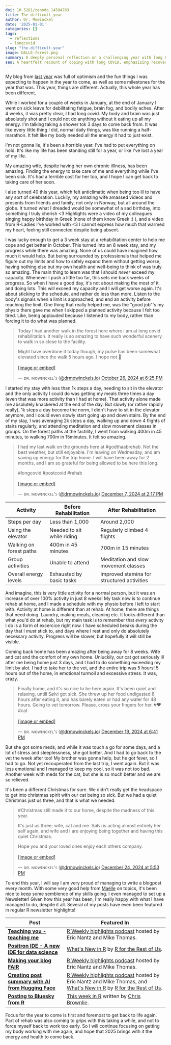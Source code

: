 ```yaml
---
doi: 10.5281/zenodo.14584763
title: The difficult year
author: Dr. Mowinckel
date: '2025-01-01'
categories: []
tags:
  - reflections
  - longcovid
slug: "the-difficult-year"
image: DALLE-forest.png
summary: A deeply personal reflection on a challenging year with long COVID, highlighting the journey through illness, rehab, support from loved ones, and small victories. Despite physical limitations, resilience shines through monthly blog updates, a newsletter, and plans for gradual recovery in the coming year.
seo: A heartfelt recount of coping with long COVID, emphasizing recovery, resilience, and the role of support. Achievements include consistent blogging and community engagement.
---
```


My blog from [last year](/blog/2024/newyear-newblog) was full of optimism and the fun things I was expecting to happen in the year to come, as well as some milestones for the year that was. 
This year, things are different.
Actually, this whole year has been different.

While I worked for a couple of weeks in January, at the end of January I went on sick leave for debilitating fatigue, brain fog, and bodily aches.
After 4 weeks, it was pretty clear, I had long covid. 
My body and brain was just absolutely shot and I could not do anything without it eating up all my energy. 
I'm talking taking a shower tok 3 days to come back from. 
It was like every little thing I did, normal daily things, was like running a half-marathon.
It felt like my body needed all the energy it had to just exist. 

I'm not gonna lie, it's been a horrible year. 
I've had to put everything on hold.
It's like my life has been standing still for a year, or like I've lost a year of my life. 

My amazing wife, despite having her own chronic illlness, has been amazing. 
Finding the energy to take care of me and everything while I've been sick.
It's had a terrible cost for her too, and I hope I can get back to taking care of her soon.

I also turned 40 this year, which felt anticlimatic when being too ill to have any sort of celebration.
Luckily, my amazing wife amassed videos and presents from friends and family, not only in Norway, but all around the globe.
It turned what I dreaded would be somewhat of a sad birthday, into something I truly cherish <3
Highlights were a video of my colleagues singing happy birthday in Greek (none of them know Greek :) ), and a video from R-Ladies I've worked with <3
I cannot express how much that warmed my heart, feeling still connected despite being absent.

I was lucky enough to get a 3 week stay at a rehabilitation center to help me cope and get better in October. 
This turned into an 8 week stay, and my progress while there was amazing.
None of us could have imagined how much it would help.
But being surrounded by professionals that helped me figure out my limits and how to safely expand them without getting worse, having nothing else but my own health and well-being to think of was truly so amazing. 
The main thing to learn was that I should _never_ exceed my capacity.
Whenever I push a little too far, this sets me back weeks of progress.
So when I have a good day, it's not about making the most of it and doing lots.
This will exceed my capacity and I will get worse again.
It's about sticking to the schedule, and rather do less than more.
Listen to the body's signals when a limit is approached, and end an activity before reaching the limit.
One thing that really helped me, was the "good job"'s my physio there gave me when I skipped a planned activity because I felt too tired.
Like, being applauded because I listened to my body, rather than forcing it to do what was planned.

<blockquote class="bluesky-embed" data-bluesky-uri="at://did:plc:sgdhwgqd2ulz4zf5i4n4clnd/app.bsky.feed.post/3l7girpf3ju2h" data-bluesky-cid="bafyreihdmbdpk2wisbmsogbkinattglekmir2sh6wlnc73xmkgtx5lum7u"><p lang="">Today I had another walk in the forest here where i am at long covid rehabilitation. It really is so amazing to have such wonderful scenery to walk in so close to the facility.

Might have overdone it today though, my pulse has been somewhat elevated since the walk 5 hours ago. I hope not 🤞<br><br><a href="https://bsky.app/profile/did:plc:sgdhwgqd2ulz4zf5i4n4clnd/post/3l7girpf3ju2h?ref_src=embed">[image or embed]</a></p>&mdash; ᴅʀ. ᴍᴏᴡɪɴᴄᴋᴇʟ&#x27;ꜱ (<a href="https://bsky.app/profile/did:plc:sgdhwgqd2ulz4zf5i4n4clnd?ref_src=embed">@drmowinckels.io</a>) <a href="https://bsky.app/profile/did:plc:sgdhwgqd2ulz4zf5i4n4clnd/post/3l7girpf3ju2h?ref_src=embed">October 26, 2024 at 6:25 PM</a></blockquote><script async src="https://embed.bsky.app/static/embed.js" charset="utf-8"></script>

I started my stay with less than 1k steps a day, needing to sit in the elevator and the only activity I could do was getting my meals three times a day (even that was more activity than I had at home).
That activity alone made me absolutely knackered at the end of the day.
But slowly (or rather rapidly really), 1k steps a day become the norm, I didn't have to sit in the elevator anymore, and I could even slowly start going up and down stairs.
By the end of my stay, I was averaging 2k steps a day, walking up and down 4 flights of stairs regularly, and attending meditation and slow movement classes in groups. 
On the forest paths at the factility, I went from walking 400m in 45 minutes, to walking 700m in 15minutes.
It felt so amazing.

<blockquote class="bluesky-embed" data-bluesky-uri="at://did:plc:sgdhwgqd2ulz4zf5i4n4clnd/app.bsky.feed.post/3lcpru2e25f2j" data-bluesky-cid="bafyreif5dv2e22yw7u7wqp6rqqjtkrdvr4frtkeaxe6bfmus5jnvi3345y"><p lang="">I had my last walk on the grounds here at #godthaabrehab. Not the best weather, but still enjoyable. I&#x27;m leaving on Wednesday, and am saving up energy for the trip home. I will have been away for 2 months, and I am so grateful for being allowed to be here this long. 

#longcovid #postcovid #rehab<br><br><a href="https://bsky.app/profile/did:plc:sgdhwgqd2ulz4zf5i4n4clnd/post/3lcpru2e25f2j?ref_src=embed">[image or embed]</a></p>&mdash; ᴅʀ. ᴍᴏᴡɪɴᴄᴋᴇʟ&#x27;ꜱ (<a href="https://bsky.app/profile/did:plc:sgdhwgqd2ulz4zf5i4n4clnd?ref_src=embed">@drmowinckels.io</a>) <a href="https://bsky.app/profile/did:plc:sgdhwgqd2ulz4zf5i4n4clnd/post/3lcpru2e25f2j?ref_src=embed">December 7, 2024 at 2:17 PM</a></blockquote><script async src="https://embed.bsky.app/static/embed.js" charset="utf-8"></script>


| Activity                       | Before Rehabilitation          | After Rehabilitation           |
|--------------------------------|---------------------------------|---------------------------------|
| Steps per day                 | Less than 1,000                | Around 2,000                   |
| Using the elevator            | Needed to sit while riding     | Regularly climbed 4 flights    |
| Walking on forest paths       | 400m in 45 minutes             | 700m in 15 minutes             |
| Group activities              | Unable to attend               | Meditation and slow movement classes |
| Overall energy levels         | Exhausted by basic tasks       | Improved stamina for structured activities |


And imagine, this is very little activity for a normal person, but it was an increase of over 100% activity in just 8 weeks!
My task now is to continue rehab at home, and I made a schedule with my physio before I left to start with.
Activity at home is different than at rehab.
At home, there are things that need doing.
Laundry, making meals, cleaning etc.
It looks different than what you'd do at rehab, but my main task is to remember that _every_ activity I do is a form of excercice right now.
I have scheduled breaks during the day that I _must_ stick to, and days where I rest and only do absolutely necessary activity.
Progress will be slower, but hopefully it will still be visible.

Coming back home has been amazing after being away for 8 weeks.
Wife and cat and the comfort of my own home.
Unluckily, our cat got seriously ill after me being home just 3 days, and I had to do something exceeding my limit by alot.
I had to take her to the vet, and the entire trip was 5 hours!
5 hours out of the home, in emotional turmoil and excessive stress.
It was, crazy.

<blockquote class="bluesky-embed" data-bluesky-uri="at://did:plc:sgdhwgqd2ulz4zf5i4n4clnd/app.bsky.feed.post/3ldog7no6mv2s" data-bluesky-cid="bafyreiffg6cx4znl66pfggxempty2mv3phjilomkhyomdslmrc3rcodqjm"><p lang="">Finally home, and it&#x27;s so nice to be here again. It&#x27;s been quiet and relaxing, untill Sølvi got sick. She threw up her food undigested 8 hours after eating it, and has barely eaten or had any water for 48 hours. Going to vet tomorrow. Please, cross your fingers for her. 💔❤️ #cat<br><br><a href="https://bsky.app/profile/did:plc:sgdhwgqd2ulz4zf5i4n4clnd/post/3ldog7no6mv2s?ref_src=embed">[image or embed]</a></p>&mdash; ᴅʀ. ᴍᴏᴡɪɴᴄᴋᴇʟ&#x27;ꜱ (<a href="https://bsky.app/profile/did:plc:sgdhwgqd2ulz4zf5i4n4clnd?ref_src=embed">@drmowinckels.io</a>) <a href="https://bsky.app/profile/did:plc:sgdhwgqd2ulz4zf5i4n4clnd/post/3ldog7no6mv2s?ref_src=embed">December 19, 2024 at 6:41 PM</a></blockquote><script async src="https://embed.bsky.app/static/embed.js" charset="utf-8"></script>

But she got some meds, and while it was touch a go for some days, and a lot of stress and sleeplessness, she got better.
And I had to go back to the vet the week after too!
My brother was gonna help, but he got fever, so I had to go.
Not yet recouperated from the last trip, I went again.
But it was less emotional and I managed to keep my cool, so it was not too bad.
Another week with meds for the cat, but she is so much better and we are so relieved.

It's been a different Christmas for sure.
We didn't really get the headspace to get into christmas spirit with our cat being so sick.
But we had a quiet Christmas just us three, and that is what we needed.

<blockquote class="bluesky-embed" data-bluesky-uri="at://did:plc:sgdhwgqd2ulz4zf5i4n4clnd/app.bsky.feed.post/3le2vupksux2n" data-bluesky-cid="bafyreicsmcg5c2yzo7mdgjiigfzu5lyaaxdb4vltsdgqtz6ylov7yiv6j4"><p lang="">#Christmas still made it to our home, despite the madness of this year.

It&#x27;s just us three; wife, cat and me. Sølvi is acting almost entirely her self again, and wife and I are enjoying being together and having this quiet Christmas.

Hope you and your loved ones enjoy each others company.<br><br><a href="https://bsky.app/profile/did:plc:sgdhwgqd2ulz4zf5i4n4clnd/post/3le2vupksux2n?ref_src=embed">[image or embed]</a></p>&mdash; ᴅʀ. ᴍᴏᴡɪɴᴄᴋᴇʟ&#x27;ꜱ (<a href="https://bsky.app/profile/did:plc:sgdhwgqd2ulz4zf5i4n4clnd?ref_src=embed">@drmowinckels.io</a>) <a href="https://bsky.app/profile/did:plc:sgdhwgqd2ulz4zf5i4n4clnd/post/3le2vupksux2n?ref_src=embed">December 24, 2024 at 5:53 PM</a></blockquote><script async src="https://embed.bsky.app/static/embed.js" charset="utf-8"></script>

To end this year, I will say I am very proud of managing to write a blogpost every month.
With some very good help from [Maëlle](https://masalmon.eu/) on topics, it's been nice to keep some semblence of my skills going.
I even managed to set up a Newsletter!
Given how this year has been, I'm really happy with what I have managed to do, despite it all.
Several of my posts have even been featured in regular R newsletter highlights!


| Post     | Featured In                                                                                                       |
|----------------|-------------------------------------------------------------------------------------------------------------------|
| **[Teaching you - teaching me](/blog/2024/teaching-unlocks)**   | [R Weekly highlights podcast](https://serve.podhome.fm/episodepage/r-weekly-highlights/issue-2024-w06-highlights) hosted by Eric Nantz and Mike Thomas. |
| **[Positron IDE - A new IDE for data science](/blog/2024/positron)**   | [What's New in R](https://rfortherestofus.com/2024/09/whats-new-in-r-september-9-2024) by [R for the Rest of Us](https://rfortherestofus.com/). |
| **[ Making your blog FAIR](/blog/2024/fair-blog)**       | [R Weekly highlights podcast](https://serve.podhome.fm/episodepage/r-weekly-highlights/issue-2024-w37-highlights) hosted by Eric Nantz and Mike Thomas. |
| **[Creating post summary with AI from Hugging Face](/blog/2024/ai-blog-summary)**  | [R Weekly highlights podcast](https://serve.podhome.fm/episodepage/r-weekly-highlights/issue-2024-w42-highlights) hosted by Eric Nantz and Mike Thomas, and [What's New in R](https://rfortherestofus.com/2024/12/whats-new-in-r-december-9-2024) by [R for the Rest of Us](https://rfortherestofus.com/). |
| **[Posting to Bluesky from R](/blog/2024/bluesky)**    | [This week in R](https://www.linkedin.com/pulse/week-r-2024-12-06-chris-brownlie-c2rge/?trackingId=0bbreZVDQ1WnlfTCArEo7A%3D%3D) written by [Chris Brownlie](https://www.linkedin.com/in/cnbrownlie/). |


Focus for the year to come is first and foremost to get back to life again.
Part of rehab was also coming to grips with this taking a while, and not to force myself back to work too early.
So I will continue focusing on getting my body working with me again, and hope that 2025 brings with it the energy and health to come back.
